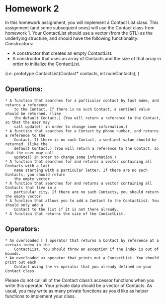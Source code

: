 # Homework 2

In this homework assignment, you will implement a Contact List class. This assignment
(and some subsequent ones) will use the Contact class from homework 1.
 Your ContactList should use a vector (from the STL) as the underlying structure, and
should have the following functionality:
Constructors:

* A constructor that creates an empty ContactList.
* A constructor that uses an array of Contacts and the size of that array in order to initialize the ContactList.

(i.e. prototype ContactList(Contact* contacts, int numContacts); )

## Operations:

	* A function that searches for a particular contact by last name, and returns a reference
		to the Contact. If there is no such Contact, a sentinel value should be returned. (like
		the default Contact.) (You will return a reference to the Contact, so that the user may
		call update() in order to change some information.)
	* A function that searches for a Contact by phone number, and returns a reference to the
		Contact. If there is no such Contact, a sentinel value should be returned. (like the
		default Contact.) (You will return a reference to the Contact, so that the user may call
		update() in order to change some information.)
	* A function that searches for and returns a vector containing all Contacts with a last
		name starting with a particular letter. If there are no such Contacts, you should return
		the empty vector. 
	* A function that searches for and returns a vector containing all Contacts that live in a
		particular city. If there are no such Contacts, you should return the empty vector.
	* A function that allows you to add a Contact to the ContactList. You should only add a
		Contact to the list if it is not there already.
	* A function that returns the size of the ContactList.

## Operators:
	* An overloaded [ ] operator that returns a Contact by reference at a certain index in the
		ContactList. You should throw an exception if the index is out of bounds.
	* An overloaded << operator that prints out a ContactList. You should print out each
		Contact using the << operator that you already defined on your Contact class.

Please do not call all of the Contact class’s accessor functions when you write this operator.
Your private data should be a vector of Contacts. As usual, you may write as many private
functions as you’d like as helper functions to implement your class. 
